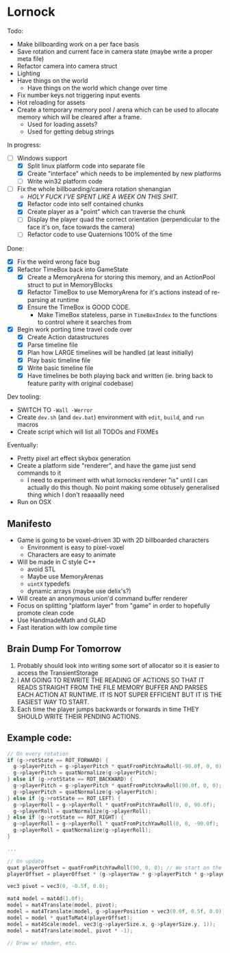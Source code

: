 # Lornock

Todo:

- Make billboarding work on a per face basis
- Save rotation and current face in camera state (maybe write a proper meta file)
- Refactor camera into camera struct
- Lighting
- Have things on the world
  - Have things on the world which change over time
- Fix number keys not triggering input events
- Hot reloading for assets
- Create a temporary memory pool / arena which can be used to allocate memory which will be cleared after a frame.
  - Used for loading assets?
  - Used for getting debug strings

In progress:
- [ ] Windows support
  - [x] Split linux platform code into separate file
  - [x] Create "interface" which needs to be implemented by new platforms
  - [ ] Write win32 platform code
- [ ] Fix the whole billboarding/camera rotation shenangian
  - _HOLY FUCK I'VE SPENT LIKE A WEEK ON THIS SHIT._
  - [x] Refactor code into self contained chunks
  - [x] Create player as a "point" which can traverse the chunk
  - [ ] Display the player quad the correct orientation (perpendicular to the face it's on, face towards the camera)
  - [ ] Refactor code to use Quaternions 100% of the time

Done:
- [x] Fix the weird wrong face bug
- [x] Refactor TimeBox back into GameState
  - [x] Create a MemoryArena for storing this memory, and an ActionPool struct to put in MemoryBlocks
  - [x] Refactor TimeBox to use MemoryArena for it's actions instead of re-parsing at runtime
  - [x] Ensure the TimeBox is GOOD CODE.
    - Make TimeBox stateless, parse in `TimeBoxIndex` to the functions to control where it searches from
- [x] Begin work porting time travel code over
  - [x] Create Action datastructures
  - [x] Parse timeline file
  - [x] Plan how LARGE timelines will be handled (at least initially)
  - [x] Play basic timeline file
  - [x] Write basic timeline file
  - [x] Have timelines be both playing back and written (ie. bring back to feature parity with original codebase)

Dev tooling:
- SWITCH TO `-Wall -Werror`
- Create `dev.sh` (and `dev.bat`) environment with `edit`, `build`, and `run` macros
- Create script which will list all TODOs and FIXMEs

Eventually:

- Pretty pixel art effect skybox generation
- Create a platform side "renderer", and have the game just send commands to it
  - I need to experiment with what lornocks renderer "is" until I can actually do this though. No point making some obtusely generalised thing which I don't reaaaallly need
- Run on OSX

## Manifesto

- Game is going to be voxel-driven 3D with 2D billboarded characters
  - Environment is easy to pixel-voxel
  - Characters are easy to animate
- Will be made in C style C++
  - avoid STL
  - Maybe use MemoryArenas
  - `uintX` typedefs
  - dynamic arrays (maybe use delix's?)
- Will create an anonymous union'd command buffer renderer
- Focus on splitting "platform layer" from "game" in order to hopefully promote clean code
- Use HandmadeMath and GLAD
- Fast iteration with low compile time

## Brain Dump For Tomorrow

1. Probably should look into writing some sort of allocator so it is easier to access the TransientStorage
2. I AM GOING TO REWRITE THE READING OF ACTIONS SO THAT IT READS STRAIGHT FROM THE FILE MEMORY BUFFER AND PARSES EACH ACTION AT RUNTIME. IT IS NOT SUPER EFFICIENT BUT IT IS THE EASIEST WAY TO START.
3. Each time the player jumps backwards or forwards in time THEY SHOULD WRITE THEIR PENDING ACTIONS.

## Example code:

```cpp
// On every rotation
if (g->rotState == ROT_FORWARD) {
  g->playerPitch = g->playerPitch * quatFromPitchYawRoll(-90.0f, 0, 0);
  g->playerPitch = quatNormalize(g->playerPitch);
} else if (g->rotState == ROT_BACKWARD) {
  g->playerPitch = g->playerPitch * quatFromPitchYawRoll(90.0f, 0, 0);
  g->playerPitch = quatNormalize(g->playerPitch);
} else if (g->rotState == ROT_LEFT) {
  g->playerRoll = g->playerRoll * quatFromPitchYawRoll(0, 0, 90.0f);
  g->playerRoll = quatNormalize(g->playerRoll);
} else if (g->rotState == ROT_RIGHT) {
  g->playerRoll = g->playerRoll * quatFromPitchYawRoll(0, 0, -90.0f);
  g->playerRoll = quatNormalize(g->playerRoll);
}

...

// On update
quat playerOffset = quatFromPitchYawRoll(90, 0, 0); // We start on the front face, so player needs to be at 90 degrees
playerOffset = playerOffset * (g->playerYaw * g->playerPitch * g->playerRoll);

vec3 pivot = vec3(0, -0.5f, 0.0);

mat4 model = mat4d(1.0f);
model = mat4Translate(model, pivot);
model = mat4Translate(model, g->playerPosition + vec3(0.0f, 0.5f, 0.0));
model = model * quatToMat4(playerOffset);
model = mat4Scale(model, vec3(g->playerSize.x, g->playerSize.y, 1));
model = mat4Translate(model, pivot * -1);

// Draw w/ shader, etc.
```
